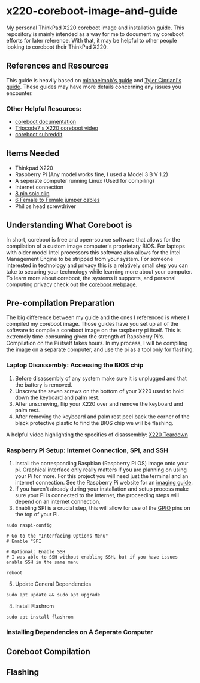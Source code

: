 # x220-coreboot-image-and-guide
My personal ThinkPad X220 coreboot image and installation guide. 
This repository is mainly intended as a way for me to document my coreboot efforts for later reference. With that, it may be helpful to other people looking to coreboot their ThinkPad X220.

## References and Resources
This guide is heavily based on [michaelmob's guide](https://github.com/michaelmob/x220-coreboot-guide) and [Tyler Cipriani's guide](https://tylercipriani.com/blog/2016/11/13/coreboot-on-the-thinkpad-x220-with-a-raspberry-pi/). These guides may have more details concerning any issues you encounter.

### Other Helpful Resources:
- [coreboot documentation](https://doc.coreboot.org/)
- [Tripcode7's X220 coreboot video](https://www.youtube.com/watch?v=ExQKOtZhLBM)
- [coreboot subreddit](https://www.reddit.com/r/coreboot/)

## Items Needed
- Thinkpad X220
- Raspberry Pi (Any model works fine, I used a Model 3 B V 1.2)
- A seperate computer running Linux (Used for compiling)
- Internet connection
- [8 pin soic clip](https://www.pomonaelectronics.com/products/test-clips/soic-clip-8-pin)
- [6 Female to Female jumper cables](https://www.amazon.com/GenBasic-Piece-Female-Jumper-Wires/dp/B01L5ULRUA)
- Philips head screwdriver

## Understanding What Coreboot is
In short, coreboot is free and open-source software that allows for the compilation of a custom image computer's proprietary BIOS. For laptops with older model Intel processors this software also allows for the Intel Management Engine to be stripped from your system. For someone interested in technology and privacy this is a relatively small step you can take to securing your technology while learning more about your computer. To learn more about coreboot, the systems it supports, and personal computing privacy check out the [coreboot webpage](https://www.coreboot.org/).

## Pre-compilation Preparation
The big difference between my guide and the ones I referenced is where I compiled my coreboot image. Those guides have you set up all of the software to compile a coreboot image on the raspberry pi itself. This is extremely time-consuming given the strength of Rapsberry Pi's. Compilation on the Pi itself takes hours. In my process, I will be compiling the image on a separate computer, and use the pi as a tool only for flashing.

### Laptop Disassembly: Accessing the BIOS chip 
1. Before disassembly of any system make sure it is unplugged and that the battery is removed. 
2. Unscrew the seven screws on the bottom of your X220 used to hold down the keyboard and palm rest. 
3. After unscrewing, flip your X220 over and remove the keyboard and palm rest. 
4. After removing the keyboard and palm rest peel back the corner of the black protective plastic to find the BIOS chip we will be flashing.

A helpful video highlighting the specifics of disassembly: [X220 Teardown](https://www.youtube.com/watch?v=iJs01Q8EuDw) 

### Raspberry Pi Setup: Internet Connection, SPI, and SSH
1. Install the corresponding Raspbian (Raspberry Pi OS) image onto your pi. Graphical interface only really matters if you are planning on using your Pi for more. For this project you will need just the terminal and an internet connection. See the Raspberry Pi website for an [imaging guide](https://www.raspberrypi.org/documentation/installation/installing-images/).
2. If you haven't already during your installation and setup process make sure your Pi is connected to the internet, the proceeding steps will depend on an internet connection.
3. Enabling SPI is a crucial step, this will allow for use of the [GPIO](https://www.raspberrypi.org/documentation/usage/gpio/) pins on the top of your Pi.
```
sudo raspi-config

# Go to the "Interfacing Options Menu"
# Enable "SPI

# Optional: Enable SSH
# I was able to SSH without enabling SSH, but if you have issues enable SSH in the same menu

reboot
```
5. Update General Dependencies
```
sudo apt update && sudo apt upgrade
```
4. Install Flashrom
```
sudo apt install flashrom
```
### Installing Dependencies on A Seperate Computer
## Coreboot Compilation

## Flashing

